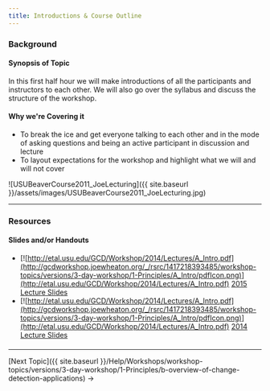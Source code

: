 ```yaml
---
title: Introductions & Course Outline
---
```


### Background

#### Synopsis of Topic

In this first half hour we will make introductions of all the participants and instructors to each other. We will also go over the syllabus and discuss the structure of the workshop. 

#### Why we're Covering it

- To break the ice and get everyone talking to each other and in the mode of asking questions and being an active participant in discussion and lecture
- To layout expectations for the workshop and highlight what we will and will not cover

![USUBeaverCourse2011_JoeLecturing]({{ site.baseurl }}/assets/images/USUBeaverCourse2011_JoeLecturing.jpg)

------

### Resources

#### Slides and/or Handouts

- [![http://etal.usu.edu/GCD/Workshop/2014/Lectures/A_Intro.pdf](http://gcdworkshop.joewheaton.org/_/rsrc/1417218393485/workshop-topics/versions/3-day-workshop/1-Principles/A_Intro/pdfIcon.png)](http://etal.usu.edu/GCD/Workshop/2014/Lectures/A_Intro.pdf) [2015 Lecture Slides](http://etalweb.joewheaton.org/etal_workshops/GCD/2015_USU/A_Intro.pdf)
- [![http://etal.usu.edu/GCD/Workshop/2014/Lectures/A_Intro.pdf](http://gcdworkshop.joewheaton.org/_/rsrc/1417218393485/workshop-topics/versions/3-day-workshop/1-Principles/A_Intro/pdfIcon.png)](http://etal.usu.edu/GCD/Workshop/2014/Lectures/A_Intro.pdf) [2014 Lecture Slides](http://etal.usu.edu/GCD/Workshop/2014/Lectures/A_Intro.pdf)

#### 

------

[Next Topic]({{ site.baseurl }}/Help/Workshops/workshop-topics/versions/3-day-workshop/1-Principles/b-overview-of-change-detection-applications) →